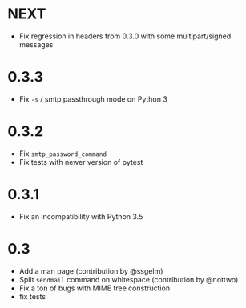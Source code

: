 NEXT
====
- Fix regression in headers from 0.3.0 with some multipart/signed messages

0.3.3
=====
- Fix `-s` / smtp passthrough mode on Python 3

0.3.2
=====
- Fix `smtp_password_command`
- Fix tests with newer version of pytest

0.3.1
=====
- Fix an incompatibility with Python 3.5

0.3
===
- Add a man page (contribution by @ssgelm)
- Split `sendmail` command on whitespace (contribution by @nottwo)
- Fix a ton of bugs with MIME tree construction
- fix tests
